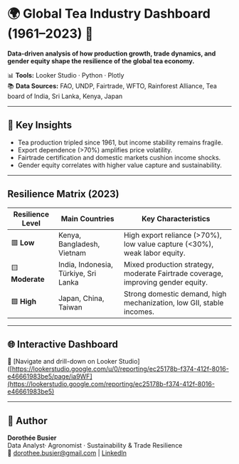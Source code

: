 # 🌍 Global Tea Industry Dashboard (1961–2023) 🌱

**Data-driven analysis of how production growth, trade dynamics, and gender equity shape the resilience of the global tea economy.**

📊 **Tools:** Looker Studio · Python · Plotly  
📚 **Data Sources:** FAO, UNDP, Fairtrade, WFTO, Rainforest Alliance, Tea board of India, Sri Lanka, Kenya, Japan

---

## 🔎 Key Insights
- Tea production tripled since 1961, but income stability remains fragile.
- Export dependence (>70%) amplifies price volatility.
- Fairtrade certification and domestic markets cushion income shocks.
- Gender equity correlates with higher value capture and sustainability.

---

## Resilience Matrix (2023)

| **Resilience Level** | **Main Countries** | **Key Characteristics** |
|-----------------------|--------------------|--------------------------|
| 🟥 **Low** | Kenya, Bangladesh, Vietnam | High export reliance (>70%), low value capture (<30%), weak labor equity. |
| 🟨 **Moderate** | India, Indonesia, Türkiye, Sri Lanka | Mixed production strategy, moderate Fairtrade coverage, improving gender equity. |
| 🟩 **High** | Japan, China, Taiwan | Strong domestic demand, high mechanization, low GII, stable incomes. |

---

## 🌐 Interactive Dashboard
🔗 [Navigate and drill-down on Looker Studio]([https://lookerstudio.google.com/u/0/reporting/ec25178b-f374-412f-8016-e46661983be5/page/ia9WF](https://lookerstudio.google.com/reporting/ec25178b-f374-412f-8016-e46661983be5)

---

## 🧩 Author
**Dorothée Busier**  
Data Analyst· Agronomist · Sustainability & Trade Resilience  
📧 dorothee.busier@gmail.com | [LinkedIn](https://linkedin.com/in/dorothée-busier)

